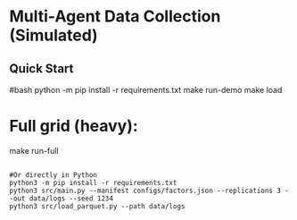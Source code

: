 # Multi-Agent Data Collection (Simulated)

## Quick Start
#bash
python -m pip install -r requirements.txt
make run-demo
make load
# Full grid (heavy):
make run-full
```

#Or directly in Python
python3 -m pip install -r requirements.txt
python3 src/main.py --manifest configs/factors.json --replications 3 --out data/logs --seed 1234
python3 src/load_parquet.py --path data/logs


